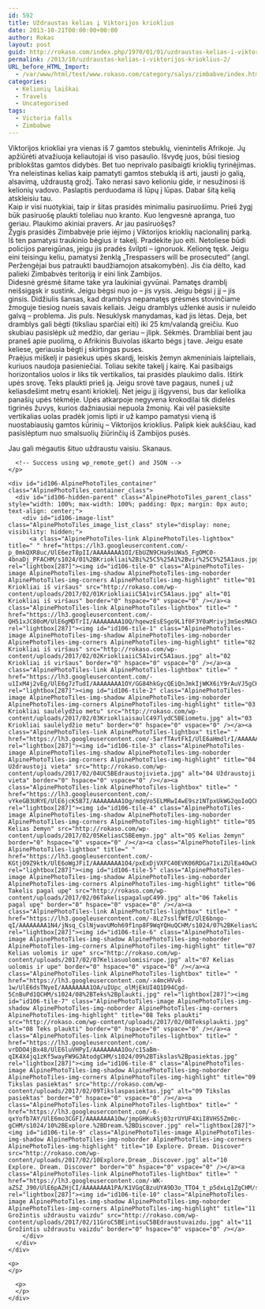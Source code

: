 ```yaml
---
id: 592
title: Uždraustas kelias į Viktorijos krioklius
date: 2013-10-21T00:00:00+00:00
author: Rokas
layout: post
guid: http://rokaso.com/index.php/1970/01/01/uzdraustas-kelias-i-viktorijos-krioklius-2/
permalink: /2013/10/uzdraustas-kelias-i-viktorijos-krioklius-2/
URL_before_HTML_Import:
  - /var/www/html/test/www.rokaso.com/category/salys/zimbabve/index.html
categories:
  - Kelionių laiškai
  - Travels
  - Uncategorised
tags:
  - Victoria falls
  - Zimbabwe
---
```

<div class="entry-content">
  <p>
    Viktorijos kriokliai yra vienas iš 7 gamtos stebuklų, vienintelis Afrikoje. Jų apžiūrėti atvažiuoja keliautojai iš viso pasaulio. Išvydę juos, būsi tiesiog priblokštas gamtos didybės. Bet tuo neprivalo pasibaigti krioklių tyrinėjimas. Yra neleistinas kelias kaip pamatyti gamtos stebuklą iš arti, jausti jo galią, alsavimą, uždraustą grožį. Tako nerasi savo kelioniu gide, ir nesužinosi iš kelionių vadovo. Paslaptis perduodama iš lūpų į lūpas. Dabar šitą kelią atskleisiu tau.<br /> Kaip ir visi nuotykiai, taip ir šitas prasidės minimaliu pasiruošimu. Prieš žygį būk pasiruošę plaukti toleliau nuo kranto. Kuo lengvesnė apranga, tuo geriau. Plaukimo akiniai pravers. Ar jau pasiruošęs?<br /> Žygis prasidės Zimbabvėje prie iėjimo į Viktorijos krioklių nacionalinį parką. Iš ten pamatysi traukinio bėgius ir takelį. Pradėkite juo eiti. Netoliese būdi policijos pareigūnas, jeigu jis pradės švilpti – ignoruok. Kelionę tęsk. Jeigu eini teisingu keliu, pamatysi ženklą „Trespassers will be prosecuted“ (angl. Peržengėjai bus patraukti baudžiamojon atsakomybėn). Jis čia dėlto, kad palieki Zimbabvės teritoriją ir eini link Zambijos.<br /> Didesnė grėsmė šitame take yra laukiniai gyvūnai. Pamatęs dramblį neišsigąsk ir sustink. Jeigu bėgsi nuo jo – jis vysis. Jeigu bėgsi į jį – jis ginsis. Didžiulis šansas, kad dramblys nepamatęs grėsmės stovinčiame žmoguje tiesiog nueis savais keliais. Jeigu dramblys užlenkė ausis ir nuleido galvą – problema. Jis puls. Nesuklysk manydamas, kad jis lėtas. Deja, bet dramblys gali bėgti (tiksliau sparčiai eiti) iki 25 km/valandą greičiu. Kuo skubiau pasislėpk už medžio, dar geriau – įlipk. Sėkmės. Drambliai bent jau praneš apie puolimą, o Afrikinis Buivolas iškarto bėgs į tave. Jeigu esate keliese, geriausia bėgti į skirtingas puses.<br /> Praėjus miškelį ir pasiekus upės skardį, leiskis žemyn akmeniniais laipteliais, kuriuos naudoja pasieniečiai. Toliau sekite takelį į kairę. Kai pasibaigs horizontalios uolos ir liks tik vertikalios, tai prasidės plaukimo dalis. Ištirk upės srovę. Teks plaukti prieš ją. Jeigu srovė tave pagaus, nuneš į už keliasdešimt metrų esanti krioklelį. Net jeigu jį išgyvensi, bus dar keliolika panašių upės tėkmėje. Upės atkarpoje negyvena krokodilai tik didelės tigrinės žuvys, kurios dažniausiai nepuola žmonių. Kai vėl pasieksite vertikalias uolas pradėk jomis lipti ir už kampo pamatysi vieną iš nuostabiausių gamtos kūrinių – Viktorijos krioklius. Palipk kiek aukščiau, kad pasislėptum nuo smalsuolių žiūrinčių iš Zambijos pusės.
  </p>
  
  <p>
    Jau gali mėgautis šituo uždraustu vaisiu. Skanaus.
  </p>
  
  <div id="APTFPIC_by_TAP-by-shortcode-106" class="AlpinePhotoTiles_inpost_container">
    <p>
      <!-- Request made -->
      
      <!-- Success using wp_remote_get() and JSON -->
    </p>
    
    <div id="id106-AlpinePhotoTiles_container" class="AlpinePhotoTiles_container_class">
      <div id="id106-hidden-parent" class="AlpinePhotoTiles_parent_class" style="width: 100%; max-width: 100%; padding: 0px; margin: 0px auto; text-align: center;">
        <div id="id106-image-list" class="AlpinePhotoTiles_image_list_class" style="display: none; visibility: hidden;">
          <a class="AlpinePhotoTiles-link AlpinePhotoTiles-lightbox" title=" " href="https://lh3.googleusercontent.com/-p_0mkQXR8uc/UlE6ezT8pII/AAAAAAAA1OI/EbUZN9CHa9sUWa5_FgOMC0-4bnaDj_PFACHM/s1024/01%2BKriokliai%2Bi%25C5%25A1%2Bvir%25C5%25A1aus.jpg" rel="lightbox[287]"><img id="id106-tile-0" class="AlpinePhotoTiles-image AlpinePhotoTiles-img-shadow AlpinePhotoTiles-img-noborder AlpinePhotoTiles-img-corners AlpinePhotoTiles-img-highlight" title="01 Kriokliai iš viršaus" src="http://rokaso.com/wp-content/uploads/2017/02/01KriokliaiiC5A1virC5A1aus.jpg" alt="01 Kriokliai iš viršaus" border="0" hspace="0" vspace="0" /></a><a class="AlpinePhotoTiles-link AlpinePhotoTiles-lightbox" title=" " href="https://lh3.googleusercontent.com/-QH51xJC80oM/UlE6gMDTrII/AAAAAAAA1OQ/hqewzEsESgo9L1f0F3Y0aMrivj3mSesMACHM/s1024/02%2BKriokliai%2Bi%25C5%25A1%2Bvir%25C5%25A1aus.jpg" rel="lightbox[287]"><img id="id106-tile-1" class="AlpinePhotoTiles-image AlpinePhotoTiles-img-shadow AlpinePhotoTiles-img-noborder AlpinePhotoTiles-img-corners AlpinePhotoTiles-img-highlight" title="02 Kriokliai iš viršaus" src="http://rokaso.com/wp-content/uploads/2017/02/02KriokliaiiC5A1virC5A1aus.jpg" alt="02 Kriokliai iš viršaus" border="0" hspace="0" vspace="0" /></a><a class="AlpinePhotoTiles-link AlpinePhotoTiles-lightbox" title=" " href="https://lh3.googleusercontent.com/-u1IxM4j2vEg/UlE6g7zTudI/AAAAAAAA1OY/GG84hkGycQEiQnJmkIjWKX6iY9rAuVJ5gCHM/s1024/03%2BKriokliai%2Bsaul%25C4%2597lyd%25C5%25BEio%2Bmetu.jpg" rel="lightbox[287]"><img id="id106-tile-2" class="AlpinePhotoTiles-image AlpinePhotoTiles-img-shadow AlpinePhotoTiles-img-noborder AlpinePhotoTiles-img-corners AlpinePhotoTiles-img-highlight" title="03 Kriokliai saulėlydžio metu" src="http://rokaso.com/wp-content/uploads/2017/02/03KriokliaisaulC497lydC5BEiometu.jpg" alt="03 Kriokliai saulėlydžio metu" border="0" hspace="0" vspace="0" /></a><a class="AlpinePhotoTiles-link AlpinePhotoTiles-lightbox" title=" " href="https://lh3.googleusercontent.com/-5arfTAvtFkI/UlE6aHmdlrI/AAAAAAAA1Nw/fm87m9treH0AMhQ7NnW9UOnLxlh70KX2wCHM/s1024/04%2BU%25C5%25BEdraustoji%2Bvieta.jpg" rel="lightbox[287]"><img id="id106-tile-3" class="AlpinePhotoTiles-image AlpinePhotoTiles-img-shadow AlpinePhotoTiles-img-noborder AlpinePhotoTiles-img-corners AlpinePhotoTiles-img-highlight" title="04 Uždraustoji vieta" src="http://rokaso.com/wp-content/uploads/2017/02/04UC5BEdraustojivieta.jpg" alt="04 Uždraustoji vieta" border="0" hspace="0" vspace="0" /></a><a class="AlpinePhotoTiles-link AlpinePhotoTiles-lightbox" title=" " href="https://lh3.googleusercontent.com/-vYkeGB3URYE/UlE6jcK5B7I/AAAAAAAA1Og/mdqVo5ELMRwI4wE9sz1NTpxUkWG2qoIoQCHM/s1024/05%2BKelias%2B%25C5%25BEemyn.jpg" rel="lightbox[287]"><img id="id106-tile-4" class="AlpinePhotoTiles-image AlpinePhotoTiles-img-shadow AlpinePhotoTiles-img-noborder AlpinePhotoTiles-img-corners AlpinePhotoTiles-img-highlight" title="05 Kelias žemyn" src="http://rokaso.com/wp-content/uploads/2017/02/05KeliasC5BEemyn.jpg" alt="05 Kelias žemyn" border="0" hspace="0" vspace="0" /></a><a class="AlpinePhotoTiles-link AlpinePhotoTiles-lightbox" title=" " href="https://lh3.googleusercontent.com/-KGtjO9Z9ktk/UlE6oWgJFiI/AAAAAAAA1O4/pxExDjVXFC40EVK06RDGa71xiZUlEa4OwCHM/s1024/06%2BTakelis%2Bpagal%2Bup%25C4%2599.jpg" rel="lightbox[287]"><img id="id106-tile-5" class="AlpinePhotoTiles-image AlpinePhotoTiles-img-shadow AlpinePhotoTiles-img-noborder AlpinePhotoTiles-img-corners AlpinePhotoTiles-img-highlight" title="06 Takelis pagal upę" src="http://rokaso.com/wp-content/uploads/2017/02/06TakelispagalupC499.jpg" alt="06 Takelis pagal upę" border="0" hspace="0" vspace="0" /></a><a class="AlpinePhotoTiles-link AlpinePhotoTiles-lightbox" title=" " href="https://lh3.googleusercontent.com/-8Lz7sslfWfE/UlE6bngo-qI/AAAAAAAA1N4/jNsq_CslNjwavUMoh69f1np8F9WqYQHuQCHM/s1024/07%2BKelias%2Buolomis%2Bir%2Bupe.jpg" rel="lightbox[287]"><img id="id106-tile-6" class="AlpinePhotoTiles-image AlpinePhotoTiles-img-shadow AlpinePhotoTiles-img-noborder AlpinePhotoTiles-img-corners AlpinePhotoTiles-img-highlight" title="07 Kelias uolomis ir upe" src="http://rokaso.com/wp-content/uploads/2017/02/07Keliasuolomisirupe.jpg" alt="07 Kelias uolomis ir upe" border="0" hspace="0" vspace="0" /></a><a class="AlpinePhotoTiles-link AlpinePhotoTiles-lightbox" title=" " href="https://lh3.googleusercontent.com/-x4mcHVv8-1w/UlE6dsTNyeI/AAAAAAAA1OA/uIUpc_olMjEkUI4Q1D94Cgd-5CnBuPd1QCHM/s1024/08%2BTeks%2Bplaukti.jpg" rel="lightbox[287]"><img id="id106-tile-7" class="AlpinePhotoTiles-image AlpinePhotoTiles-img-shadow AlpinePhotoTiles-img-noborder AlpinePhotoTiles-img-corners AlpinePhotoTiles-img-highlight" title="08 Teks plaukti" src="http://rokaso.com/wp-content/uploads/2017/02/08Teksplaukti.jpg" alt="08 Teks plaukti" border="0" hspace="0" vspace="0" /></a><a class="AlpinePhotoTiles-link AlpinePhotoTiles-lightbox" title=" " href="https://lh3.googleusercontent.com/-vrDDO4jBx48/UlE6luVHPyI/AAAAAAAA1Oo/c15aBm-qIK4X4jq1zKf5wayFW9G3AtodgCHM/s1024/09%2BTikslas%2Bpasiektas.jpg" rel="lightbox[287]"><img id="id106-tile-8" class="AlpinePhotoTiles-image AlpinePhotoTiles-img-shadow AlpinePhotoTiles-img-noborder AlpinePhotoTiles-img-corners AlpinePhotoTiles-img-highlight" title="09 Tikslas pasiektas" src="http://rokaso.com/wp-content/uploads/2017/02/09Tikslaspasiektas.jpg" alt="09 Tikslas pasiektas" border="0" hspace="0" vspace="0" /></a><a class="AlpinePhotoTiles-link AlpinePhotoTiles-lightbox" title=" " href="https://lh3.googleusercontent.com/-6-qxYofb7AY/UlE6mo3CGFI/AAAAAAAA1Ow/jmpGHKukSj03zrUYUF4XiI8VHS5Zm0c-gCHM/s1024/10%2BExplore.%2BDream.%2BDiscover.jpg" rel="lightbox[287]"><img id="id106-tile-9" class="AlpinePhotoTiles-image AlpinePhotoTiles-img-shadow AlpinePhotoTiles-img-noborder AlpinePhotoTiles-img-corners AlpinePhotoTiles-img-highlight" title="10 Explore. Dream. Discover" src="http://rokaso.com/wp-content/uploads/2017/02/10Explore.Dream_.Discover.jpg" alt="10 Explore. Dream. Discover" border="0" hspace="0" vspace="0" /></a><a class="AlpinePhotoTiles-link AlpinePhotoTiles-lightbox" title=" " href="https://lh3.googleusercontent.com/-WK-aZSZ_J90/UlE6pAZHjCI/AAAAAAAA1PA/K1VGqCBzuUYA9D3o_TTO4_t_p5dxLq1ZgCHM/s1024/11%2BGro%25C5%25BEintis%2Bu%25C5%25BEdraustu%2Bvaizdu.jpg" rel="lightbox[287]"><img id="id106-tile-10" class="AlpinePhotoTiles-image AlpinePhotoTiles-img-shadow AlpinePhotoTiles-img-noborder AlpinePhotoTiles-img-corners AlpinePhotoTiles-img-highlight" title="11 Grožintis uždraustu vaizdu" src="http://rokaso.com/wp-content/uploads/2017/02/11GroC5BEintisuC5BEdraustuvaizdu.jpg" alt="11 Grožintis uždraustu vaizdu" border="0" hspace="0" vspace="0" /></a>
        </div>
      </div>
    </div>
    
    <p>
    </p>
  </div>
  
  <div id="fcbk_share">
    <div class="fcbk_like">
      <div id="fb-root">
      </div>
      
      <p>
      </p>
    </div>
  </div>
</div>
